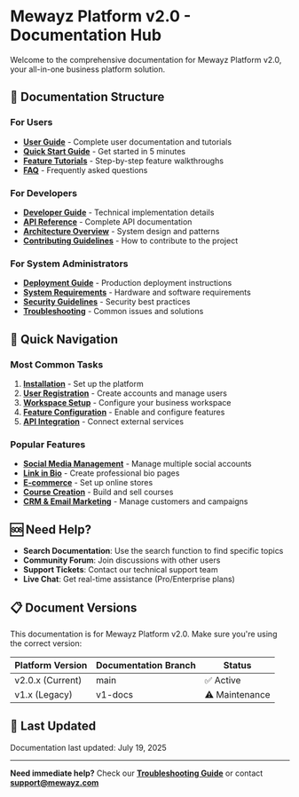# Mewayz Platform v2.0 - Documentation Hub

Welcome to the comprehensive documentation for Mewayz Platform v2.0, your all-in-one business platform solution.

## 📖 Documentation Structure

### For Users
- **[User Guide](user-guide/README.md)** - Complete user documentation and tutorials
- **[Quick Start Guide](user-guide/quick-start.md)** - Get started in 5 minutes
- **[Feature Tutorials](user-guide/tutorials/)** - Step-by-step feature walkthroughs
- **[FAQ](user-guide/faq.md)** - Frequently asked questions

### For Developers
- **[Developer Guide](developer/README.md)** - Technical implementation details
- **[API Reference](api/README.md)** - Complete API documentation
- **[Architecture Overview](developer/architecture.md)** - System design and patterns
- **[Contributing Guidelines](contributing/README.md)** - How to contribute to the project

### For System Administrators
- **[Deployment Guide](deployment/README.md)** - Production deployment instructions
- **[System Requirements](deployment/requirements.md)** - Hardware and software requirements
- **[Security Guidelines](deployment/security.md)** - Security best practices
- **[Troubleshooting](troubleshooting/README.md)** - Common issues and solutions

## 🚀 Quick Navigation

### Most Common Tasks
1. **[Installation](deployment/installation.md)** - Set up the platform
2. **[User Registration](user-guide/authentication.md)** - Create accounts and manage users
3. **[Workspace Setup](user-guide/workspaces.md)** - Configure your business workspace
4. **[Feature Configuration](user-guide/features.md)** - Enable and configure features
5. **[API Integration](api/authentication.md)** - Connect external services

### Popular Features
- **[Social Media Management](user-guide/social-media.md)** - Manage multiple social accounts
- **[Link in Bio](user-guide/link-in-bio.md)** - Create professional bio pages
- **[E-commerce](user-guide/ecommerce.md)** - Set up online stores
- **[Course Creation](user-guide/courses.md)** - Build and sell courses
- **[CRM & Email Marketing](user-guide/crm.md)** - Manage customers and campaigns

## 🆘 Need Help?

- **Search Documentation**: Use the search function to find specific topics
- **Community Forum**: Join discussions with other users
- **Support Tickets**: Contact our technical support team
- **Live Chat**: Get real-time assistance (Pro/Enterprise plans)

## 📋 Document Versions

This documentation is for Mewayz Platform v2.0. Make sure you're using the correct version:

| Platform Version | Documentation Branch | Status |
|------------------|---------------------|---------|
| v2.0.x (Current) | main | ✅ Active |
| v1.x (Legacy) | v1-docs | ⚠️ Maintenance |

## 🔄 Last Updated

Documentation last updated: July 19, 2025

---

**Need immediate help?** Check our **[Troubleshooting Guide](troubleshooting/README.md)** or contact **support@mewayz.com**